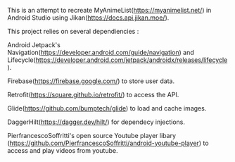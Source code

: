 This is an attempt to recreate MyAnimeList(https://myanimelist.net/) in Android Studio using Jikan(https://docs.api.jikan.moe/).

This project relies on several dependiencies :

Android Jetpack's Navigation(https://developer.android.com/guide/navigation) and Lifecycle(https://developer.android.com/jetpack/androidx/releases/lifecycle).

Firebase(https://firebase.google.com/) to store user data.

Retrofit(https://square.github.io/retrofit/) to access the API.

Glide(https://github.com/bumptech/glide) to load and cache images.

DaggerHilt(https://dagger.dev/hilt/) for dependecy injections.

PierfrancescoSoffritti's open source Youtube player libary (https://github.com/PierfrancescoSoffritti/android-youtube-player) to access and play videos from youtube.
